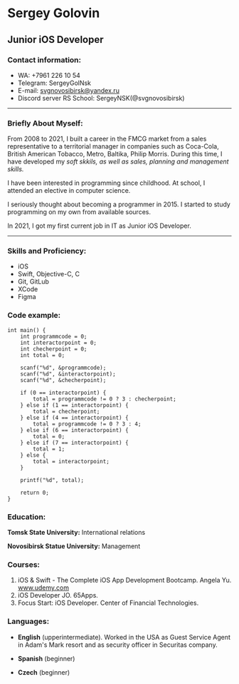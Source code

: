 # Sergey Golovin

## Junior iOS Developer

### Contact information:
* WA: +7961 226 10 54
* Telegram: SergeyGolNsk
* E-mail: svgnovosibirsk@yandex.ru
* Discord server RS School: SergeyNSK(@svgnovosibirsk)

*****

### Briefly About Myself:

From 2008 to 2021, I built a career in the FMCG market from a sales representative to a territorial manager in companies such as Coca-Cola, British American Tobacco, Metro, Baltika, Philip Morris.
During this time, I have developed my *soft skkils, as well as sales, planning and management skills.*

I have been interested in programming since childhood. At school, I attended an elective in computer science.

I seriously thought about becoming a programmer in 2015. I started to study programming on my own from available sources.

In 2021, I got my first current job in IT as Junior iOS Developer.

*****

### Skills and Proficiency:

* iOS
* Swift, Objective-C, C
* Git, GitLub
* XCode
* Figma

### Code example:

```
int main() {
    int programmcode = 0;
    int interactorpoint = 0;
    int checherpoint = 0;
    int total = 0;
    
    scanf("%d", &programmcode);
    scanf("%d", &interactorpoint);
    scanf("%d", &checherpoint);
    
    if (0 == interactorpoint) {
        total = programmcode != 0 ? 3 : checherpoint;
    } else if (1 == interactorpoint) {
        total = checherpoint;
    } else if (4 == interactorpoint) {
        total = programmcode != 0 ? 3 : 4;
    } else if (6 == interactorpoint) {
        total = 0;
    } else if (7 == interactorpoint) {
        total = 1;
    } else {
        total = interactorpoint;
    }
    
    printf("%d", total);
    
    return 0;
}
```
### Education:

**Tomsk State University:** International relations

**Novosibirsk Statue University:** Management

### Courses:

1. iOS & Swift - The Complete iOS App Development Bootcamp. Angela Yu. www.udemy.com
2. iOS Developer JO. 65Apps.
3. Focus Start: iOS Developer. Center of Financial Technologies.

### Languages:

* **English** (upperintermediate).
Worked in the USA as Guest Service Agent in Adam's Mark resort and as security officer in Securitas company.

* **Spanish** (beginner)
* **Czech** (beginner)
